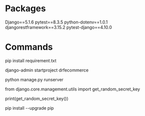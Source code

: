 # Packages

Django==5.1.6
pytest==8.3.5
python-dotenv==1.0.1
djangorestframework==3.15.2
pytest-django==4.10.0

# Commands

pip install requirement.txt

django-admin startproject drfecommerce

python manage.py runserver

from django.core.management.utils import get_random_secret_key

print(get_random_secret_key())

pip install --upgrade pip